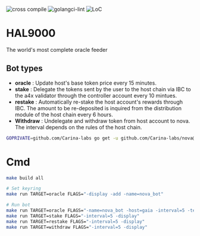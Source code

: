 ![cross compile](https://github.com/Carina-labs/HAL9000/actions/workflows/build.yml/badge.svg)
![golangci-lint](https://github.com/Carina-labs/HAL9000/actions/workflows/lint.yml/badge.svg)
![LoC](https://img.shields.io/badge/line%20of%20codes-1430-informational)

# HAL9000
The world's most complete oracle feeder

## Bot types
* **oracle** : Update host's base token price every 15 minutes.
* **stake** : Delegate the tokens sent by the user to the host chain via IBC to the a4x validator through the controller account every 10 mintues.
* **restake** : Automatically re-stake the host account's rewards through IBC. The amount to be re-deposited is inquired from the distribution module of the host chain every 6 hours.
* **Withdraw** : Undelegate and withdraw token from host account to nova. The interval depends on the rules of the host chain.

```bash
GOPRIVATE=github.com/Carina-labs go get -u github.com/Carina-labs/nova@v0.5.1
```


# Cmd
```bash
make build all

# Set keyring
make run TARGET=oracle FLAGS="-display -add -name=nova_bot"

# Run bot
make run TARGET=oracle FLAGS="-name=nova_bot -host=gaia -interval=5 -test=false -display"
make run TARGET=stake FLAGS="-interval=5 -display"
make run TARGET=restake FLAGS="-interval=5 -display"
make run TARGET=withdraw FLAGS="-interval=5 -display"
```
